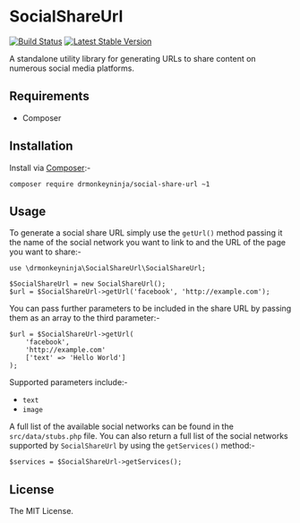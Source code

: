 SocialShareUrl
==============

[![Build Status](https://travis-ci.org/drmonkeyninja/social-share-url.svg)](https://travis-ci.org/drmonkeyninja/social-share-url) [![Latest Stable Version](https://poser.pugx.org/drmonkeyninja/social-share-url/version)](https://packagist.org/packages/drmonkeyninja/social-share-url)

A standalone utility library for generating URLs to share content on numerous social media platforms.

Requirements
------------

* Composer

Installation
------------

Install via [Composer](https://getcomposer.org):-

	composer require drmonkeyninja/social-share-url ~1

Usage
-----

To generate a social share URL simply use the `getUrl()` method passing it the name of the social network you want to link to and the URL of the page you want to share:-

	use \drmonkeyninja\SocialShareUrl\SocialShareUrl;

    $SocialShareUrl = new SocialShareUrl();
    $url = $SocialShareUrl->getUrl('facebook', 'http://example.com');

You can pass further parameters to be included in the share URL by passing them as an array to the third parameter:-

	$url = $SocialShareUrl->getUrl(
		'facebook',
		'http://example.com'
		['text' => 'Hello World']
	);

Supported parameters include:-

* `text`
* `image`

A full list of the available social networks can be found in the `src/data/stubs.php` file. You can also return a full list of the social networks supported by `SocialShareUrl` by using the `getServices()` method:-

	$services = $SocialShareUrl->getServices();

License
-------

The MIT License.